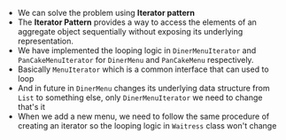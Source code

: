 * We can solve the problem using **Iterator pattern**
* The **Iterator Pattern** provides a way to access the elements of an aggregate object sequentially without exposing its underlying representation.
* We have implemented the looping logic in `DinerMenuIterator` and `PanCakeMenuIterator` for `DinerMenu` and `PanCakeMenu` respectively.
* Basically `MenuIterator` which is a common interface that can used to loop
* And in future in `DinerMenu` changes its underlying data structure from `List` to something else, only `DinerMenuIterator` we need to change that's it
* When we add a new menu, we need to follow the same procedure of creating an iterator so the looping logic in `Waitress` class won't change